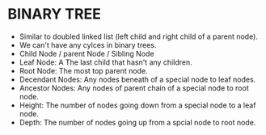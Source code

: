 # BINARY TREE

- Similar to doubled linked list (left child and right child of a parent node).
- We can't have any cylces in binary trees.
- Child Node / parent Node / Sibling Node
- Leaf Node: A The last child that hasn't any children.
- Root Node: The most top parent node.
- Decendant Nodes: Any nodes beneath of a special node to leaf nodes.
- Ancestor Nodes: Any nodes of parent chain of a special node to root node.
- Height: The number of nodes going down from a special node to a leaf node.
- Depth: The number of nodes going up from a spcial node to root node.
